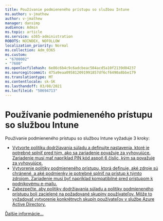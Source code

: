 ```yaml
---
title: Používanie podmieneného prístupu so službou Intune
ms.author: v-jmathew
author: v-jmathew
manager: dansimp
audience: Admin
ms.topic: article
ms.service: o365-administration
ROBOTS: NOINDEX, NOFOLLOW
localization_priority: Normal
ms.collection: Adm_O365
ms.custom:
- "6700002"
- "7680"
ms.openlocfilehash: 6e86c6b4c9c6adcbeac504acd5a10f2139d04237
ms.sourcegitcommit: 475a9eaa095812091991857df6cf6490a8bbe179
ms.translationtype: MT
ms.contentlocale: sk-SK
ms.lasthandoff: 03/08/2021
ms.locfileid: "50694713"
---
```

# <a name="using-conditional-access-with-intune"></a>Používanie podmieneného prístupu so službou Intune

Používanie podmieneného prístupu so službou Intune vyžaduje 3 kroky:

- [Vytvorte politiku dodržiavania súladu a definujte nastavenia, ktoré je potrebné splniť pred tým, ako sa zariadenie považuje za vyhovujúce. Zariadenie musí mať napríklad PIN kód aspoň 6 číslic, kým sa považuje za vyhovujúce.](https://docs.microsoft.com/mem/intune/protect/create-compliance-policy)
- [Vytvorenie politiky podmieneného prístupu, ktorá definuje, aké zdroje sú chránené, a aké podmienky je potrebné splniť na prístup k týmto zdrojom. Zariadenie musí byť napríklad kompatibilné pred prístupom k podnikovému e-mailu.](https://docs.microsoft.com/mem/intune/protect/tutorial-protect-email-on-unmanaged-devices#create-conditional-access-policies)
- [Zabezpečte, aby politiky dodržiavania súladu a politiky podmieneného prístupu boli zacielené na požadované skupiny používateľov. Môže to vyžadovať vytvorenie konkrétnych skupín používateľov v službe Azure Active Directory.](https://docs.microsoft.com/troubleshoot/mem/intune/troubleshoot-conditional-access)

[Ďalšie informácie...](https://docs.microsoft.com/mem/intune/protect/device-compliance-get-started)
